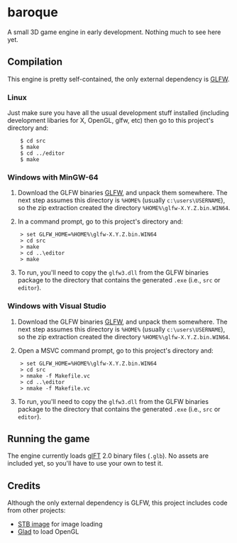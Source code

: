 # baroque

A small 3D game engine in early development. Nothing much to see here yet.

## Compilation

This engine is pretty self-contained, the only external dependency is [GLFW](http://www.glfw.org/).

### Linux

Just make sure you have all the usual development stuff installed (including development libaries
for X, OpenGL, glfw, etc) then go to this project's directory and:

```
    $ cd src
    $ make
    $ cd ../editor
    $ make
```

### Windows with MinGW-64

1. Download the GLFW binaries [GLFW](http://www.glfw.org/), and unpack
them somewhere. The next step assumes this directory is `%HOME%`
(usually `c:\users\USERNAME`), so the zip extraction created the
directory `%HOME%\glfw-X.Y.Z.bin.WIN64`.

2. In a command prompt, go to this project's directory and:

````
    > set GLFW_HOME=%HOME%\glfw-X.Y.Z.bin.WIN64
    > cd src
    > make
    > cd ..\editor
    > make
````

3. To run, you'll need to copy the `glfw3.dll` from the GLFW binaries package to the directory
that contains the generated `.exe` (i.e., `src` or `editor`).

### Windows with Visual Studio

1. Download the GLFW binaries [GLFW](http://www.glfw.org/), and unpack
them somewhere. The next step assumes this directory is `%HOME%`
(usually `c:\users\USERNAME`), so the zip extraction created the
directory `%HOME%\glfw-X.Y.Z.bin.WIN64`.

2. Open a MSVC command prompt, go to this project's directory and:

````
    > set GLFW_HOME=%HOME%\glfw-X.Y.Z.bin.WIN64
    > cd src
    > nmake -f Makefile.vc
    > cd ..\editor
    > nmake -f Makefile.vc
````

3. To run, you'll need to copy the `glfw3.dll` from the GLFW binaries package to the directory
that contains the generated `.exe` (i.e., `src` or `editor`).

## Running the game

The engine currently loads [glFT](https://www.khronos.org/gltf/) 2.0 binary files (`.glb`).
No assets are included yet, so you'll have to use your own to test it.

## Credits

Although the only external dependency is GLFW, this project includes code from other projects:

- [STB image](https://github.com/nothings/stb) for image loading
- [Glad](http://glad.dav1d.de/) to load OpenGL

